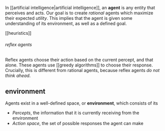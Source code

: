 In [[artificial intelligence|artificial intelligence]], an **agent** is any entity that perceives and acts. Our goal is to create *rational* agents which maximize their expected *utility*. This implies that the agent is given some understanding of its environment, as well as a defined goal.

[[heuristics]]

###### reflex agents
Reflex agents choose their action based on the current percept, and that alone. These agents use [[greedy algorithms]] to choose their response. Crucially, this is different from rational agents, because reflex agents *do not think ahead*.

## environment
Agents exist in a well-defined space, or **environment**, which consists of its
- *Percepts*, the information that it is currently receiving from the environment 
- *Action space*, the set of possible responses the agent can make